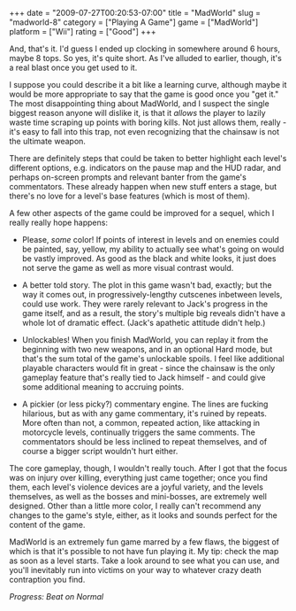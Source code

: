 +++
date = "2009-07-27T00:20:53-07:00"
title = "MadWorld"
slug = "madworld-8"
category = ["Playing A Game"]
game = ["MadWorld"]
platform = ["Wii"]
rating = ["Good"]
+++

And, that's it.  I'd guess I ended up clocking in somewhere around 6 hours, maybe 8 tops.  So yes, it's quite short.  As I've alluded to earlier, though, it's a real blast once you get used to it.

I suppose you could describe it a bit like a learning curve, although maybe it would be more appropriate to say that the game is good once you "get it."  The most disappointing thing about MadWorld, and I suspect the single biggest reason anyone will dislike it, is that it <i>allows</i> the player to lazily waste time scraping up points with boring kills.  Not just allows them, really - it's easy to fall into this trap, not even recognizing that the chainsaw is not the ultimate weapon.

There are definitely steps that could be taken to better highlight each level's different options, e.g. indicators on the pause map and the HUD radar, and perhaps on-screen prompts and relevant banter from the game's commentators.  These already happen when new stuff enters a stage, but there's no love for a level's base features (which is most of them).

A few other aspects of the game could be improved for a sequel, which I really really hope happens:

- Please, <i>some</i> color!  If points of interest in levels and on enemies could be painted, say, yellow, my ability to actually see what's going on would be vastly improved.  As good as the black and white looks, it just does not serve the game as well as more visual contrast would.

- A better told story.  The plot in this game wasn't bad, exactly; but the way it comes out, in progressively-lengthy cutscenes inbetween levels, could use work.  They were rarely relevant to Jack's progress in the game itself, and as a result, the story's multiple big reveals didn't have a whole lot of dramatic effect.  (Jack's apathetic attitude didn't help.)

- Unlockables!  When you finish MadWorld, you can replay it from the beginning with two new weapons, and in an optional Hard mode, but that's the sum total of the game's unlockable spoils.  I feel like additional playable characters would fit in great - since the chainsaw is the only gameplay feature that's really tied to Jack himself - and could give some additional meaning to accruing points.

- A pickier (or less picky?) commentary engine.  The lines are fucking hilarious, but as with any game commentary, it's ruined by repeats.  More often than not, a common, repeated action, like attacking in motorcycle levels, continually triggers the same comments.  The commentators should be less inclined to repeat themselves, and of course a bigger script wouldn't hurt either.

The core gameplay, though, I wouldn't really touch.  After I got that the focus was on injury over killing, everything just came together; once you find them, each level's violence devices are a joyful variety, and the levels themselves, as well as the bosses and mini-bosses, are extremely well designed.  Other than a little more color, I really can't recommend any changes to the game's style, either, as it looks and sounds perfect for the content of the game.

MadWorld is an extremely fun game marred by a few flaws, the biggest of which is that it's possible to not have fun playing it.  My tip: check the map as soon as a level starts.  Take a look around to see what you can use, and you'll inevitably run into victims on your way to whatever crazy death contraption you find.

<i>Progress: Beat on Normal</i>